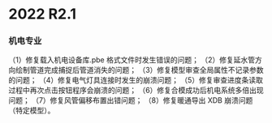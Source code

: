 # 2022 R2.1
### 机电专业
（1）修复载入机电设备库.pbe 格式文件时发生错误的问题；
（2）修复延水管方向绘制管道完成捕捉后管道消失的问题；
（3）修复模型审查全局属性不记录参数的问题；
（4）修复电气灯具连接时发生的崩溃问题；
（5）修复审查进度条读取过程中再次点击按钮程序会崩溃的问题；
（6）修复合模成功后机电系统多倍出现问题；
（7）修复风管偏移布置出错问题；
（8）修复暖通导出 XDB 崩溃问题（特定模型）。
